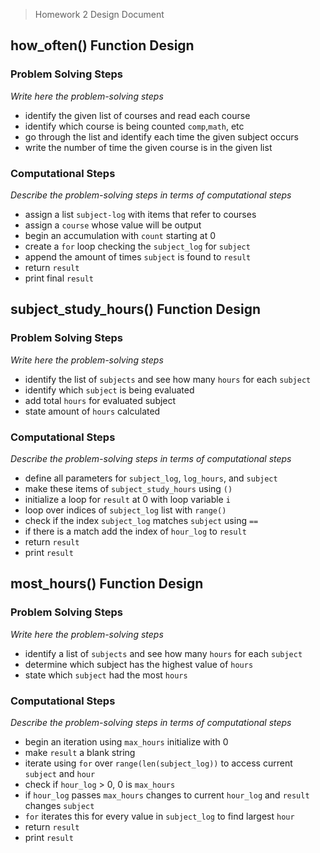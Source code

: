 > Homework 2 Design Document

## how_often() Function Design

### Problem Solving Steps
*Write here the problem-solving steps*
- identify the given list of courses and read each course
- identify which course is being counted `comp`,`math`, etc
- go through the list and identify each time the given subject occurs
- write the number of time the given course is in the given list

### Computational Steps
*Describe the problem-solving steps in terms of computational steps*
- assign a list `subject-log` with items that refer to courses
- assign a `course` whose value will be output 
- begin an accumulation with `count` starting at 0
- create a `for` loop checking the `subject_log` for `subject`
- append the amount of times `subject` is found to `result`
- return `result`
- print final `result`

## subject_study_hours() Function Design

### Problem Solving Steps
*Write here the problem-solving steps*
- identify the list of `subjects` and see how many `hours` for each `subject`
- identify which `subject` is being evaluated
- add total `hours` for evaluated subject
- state amount of `hours` calculated

### Computational Steps
*Describe the problem-solving steps in terms of computational steps*
- define all parameters for `subject_log`, `log_hours`, and `subject`
- make these items of `subject_study_hours` using `()`
- initialize a loop for `result` at 0 with loop variable `i`
- loop over indices of `subject_log` list with `range()`
- check if the index `subject_log` matches `subject` using `==`
- if there is a match add the index of `hour_log` to `result`
- return `result`
- print `result`

## most_hours() Function Design

### Problem Solving Steps
*Write here the problem-solving steps*
- identify a list of `subjects` and see how many `hours` for each `subject`
- determine which subject has the highest value of `hours`
- state which `subject` had the most `hours`

### Computational Steps
*Describe the problem-solving steps in terms of computational steps*
- begin an iteration using `max_hours` initialize with 0
- make `result` a blank string
- iterate using `for` over `range(len(subject_log))` to access current `subject` and `hour`
- check if `hour_log` > 0, 0 is `max_hours` 
- if `hour_log` passes `max_hours` changes to current `hour_log` and `result` changes `subject`
- `for` iterates this for every value in `subject_log` to find largest `hour`
- return `result`
- print `result`

